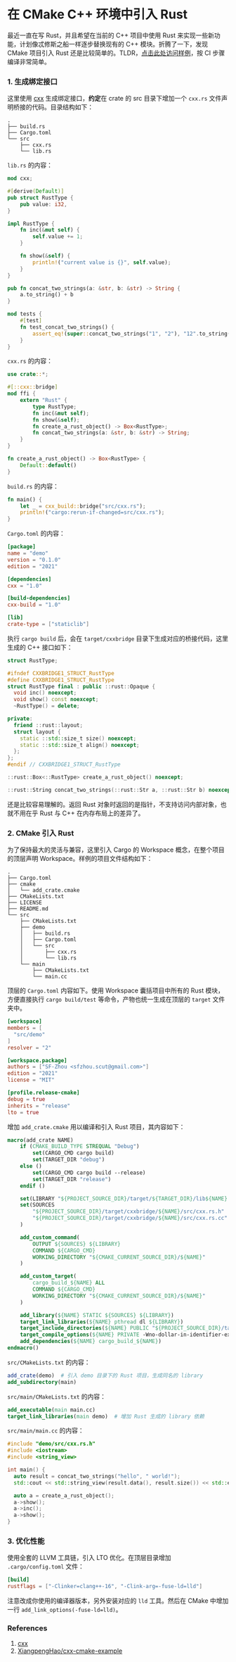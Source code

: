 # 在 CMake C++ 环境中引入 Rust

最近一直在写 Rust，并且希望在当前的 C++ 项目中使用 Rust 来实现一些新功能，计划像忒修斯之船一样逐步替换现有的 C++ 模块。折腾了一下，发现 CMake 项目引入 Rust 还是比较简单的。TLDR，[点击此处访问样例](https://github.com/SF-Zhou/cmake-cxx-example)，按 CI 步骤编译非常简单。

### 1. 生成绑定接口

这里使用 [cxx](https://cxx.rs) 生成绑定接口，**约定**在 crate 的 src 目录下增加一个 `cxx.rs` 文件声明桥接的代码。目录结构如下：

```
.
├── build.rs
├── Cargo.toml
└── src
    ├── cxx.rs
    └── lib.rs
```

`lib.rs` 的内容：

```rust
mod cxx;

#[derive(Default)]
pub struct RustType {
    pub value: i32,
}

impl RustType {
    fn inc(&mut self) {
        self.value += 1;
    }

    fn show(&self) {
        println!("current value is {}", self.value);
    }
}

pub fn concat_two_strings(a: &str, b: &str) -> String {
    a.to_string() + b
}

mod tests {
    #[test]
    fn test_concat_two_strings() {
        assert_eq!(super::concat_two_strings("1", "2"), "12".to_string());
    }
}
```

`cxx.rs` 的内容：

```rust
use crate::*;

#[::cxx::bridge]
mod ffi {
    extern "Rust" {
        type RustType;
        fn inc(&mut self);
        fn show(&self);
        fn create_a_rust_object() -> Box<RustType>;
        fn concat_two_strings(a: &str, b: &str) -> String;
    }
}

fn create_a_rust_object() -> Box<RustType> {
    Default::default()
}
```

`build.rs` 的内容：

```rust
fn main() {
    let _ = cxx_build::bridge("src/cxx.rs");
    println!("cargo:rerun-if-changed=src/cxx.rs");
}
```

`Cargo.toml` 的内容：

```toml
[package]
name = "demo"
version = "0.1.0"
edition = "2021"

[dependencies]
cxx = "1.0"

[build-dependencies]
cxx-build = "1.0"

[lib]
crate-type = ["staticlib"]
```

执行 `cargo build` 后，会在 `target/cxxbridge` 目录下生成对应的桥接代码，这里生成的 C++ 接口如下：

```cpp
struct RustType;

#ifndef CXXBRIDGE1_STRUCT_RustType
#define CXXBRIDGE1_STRUCT_RustType
struct RustType final : public ::rust::Opaque {
  void inc() noexcept;
  void show() const noexcept;
  ~RustType() = delete;

private:
  friend ::rust::layout;
  struct layout {
    static ::std::size_t size() noexcept;
    static ::std::size_t align() noexcept;
  };
};
#endif // CXXBRIDGE1_STRUCT_RustType

::rust::Box<::RustType> create_a_rust_object() noexcept;

::rust::String concat_two_strings(::rust::Str a, ::rust::Str b) noexcept;
```

还是比较容易理解的。返回 Rust 对象时返回的是指针，不支持访问内部对象，也就不用在乎 Rust 与 C++ 在内存布局上的差异了。

### 2. CMake 引入 Rust

为了保持最大的灵活与兼容，这里引入 Cargo 的 Workspace 概念，在整个项目的顶层声明 Workspace。样例的项目文件结构如下：

```
.
├── Cargo.toml
├── cmake
│   └── add_crate.cmake
├── CMakeLists.txt
├── LICENSE
├── README.md
└── src
    ├── CMakeLists.txt
    ├── demo
    │   ├── build.rs
    │   ├── Cargo.toml
    │   └── src
    │       ├── cxx.rs
    │       └── lib.rs
    └── main
        ├── CMakeLists.txt
        └── main.cc
```

顶层的 `Cargo.toml` 内容如下。使用 Workspace 囊括项目中所有的 Rust 模块，方便直接执行 `cargo build/test` 等命令，产物也统一生成在顶层的 `target` 文件夹中。

```toml
[workspace]
members = [
  "src/demo"
]
resolver = "2"

[workspace.package]
authors = ["SF-Zhou <sfzhou.scut@gmail.com>"]
edition = "2021"
license = "MIT"

[profile.release-cmake]
debug = true
inherits = "release"
lto = true
```

增加 `add_crate.cmake` 用以编译和引入 Rust 项目，其内容如下：

```cmake
macro(add_crate NAME)
    if (CMAKE_BUILD_TYPE STREQUAL "Debug")
        set(CARGO_CMD cargo build)
        set(TARGET_DIR "debug")
    else ()
        set(CARGO_CMD cargo build --release)
        set(TARGET_DIR "release")
    endif ()

    set(LIBRARY "${PROJECT_SOURCE_DIR}/target/${TARGET_DIR}/lib${NAME}.a")
    set(SOURCES
        "${PROJECT_SOURCE_DIR}/target/cxxbridge/${NAME}/src/cxx.rs.h"
        "${PROJECT_SOURCE_DIR}/target/cxxbridge/${NAME}/src/cxx.rs.cc"
    )

    add_custom_command(
        OUTPUT ${SOURCES} ${LIBRARY}
        COMMAND ${CARGO_CMD}
        WORKING_DIRECTORY "${CMAKE_CURRENT_SOURCE_DIR}/${NAME}"
    )

    add_custom_target(
        cargo_build_${NAME} ALL
        COMMAND ${CARGO_CMD}
        WORKING_DIRECTORY "${CMAKE_CURRENT_SOURCE_DIR}/${NAME}"
    )

    add_library(${NAME} STATIC ${SOURCES} ${LIBRARY})
    target_link_libraries(${NAME} pthread dl ${LIBRARY})
    target_include_directories(${NAME} PUBLIC "${PROJECT_SOURCE_DIR}/target/cxxbridge")
    target_compile_options(${NAME} PRIVATE -Wno-dollar-in-identifier-extension)
    add_dependencies(${NAME} cargo_build_${NAME})
endmacro()
```

`src/CMakeLists.txt` 的内容：

```cmake
add_crate(demo)  # 引入 demo 目录下的 Rust 项目，生成同名的 library
add_subdirectory(main)
```

`src/main/CMakeLists.txt` 的内容：

```cmake
add_executable(main main.cc)
target_link_libraries(main demo)  # 增加 Rust 生成的 library 依赖
```

`src/main/main.cc` 的内容：

```cpp
#include "demo/src/cxx.rs.h"
#include <iostream>
#include <string_view>

int main() {
  auto result = concat_two_strings("hello", " world!");
  std::cout << std::string_view(result.data(), result.size()) << std::endl;

  auto a = create_a_rust_object();
  a->show();
  a->inc();
  a->show();
}
```

### 3. 优化性能

使用全套的 LLVM 工具链，引入 LTO 优化。在顶层目录增加 `.cargo/config.toml` 文件：

```toml
[build]
rustflags = ["-Clinker=clang++-16", "-Clink-arg=-fuse-ld=lld"]
```

注意改成你使用的编译器版本，另外安装对应的 `lld` 工具。然后在 CMake 中增加一行 `add_link_options(-fuse-ld=lld)`。

### References

1. [cxx](https://cxx.rs)
2. [XiangpengHao/cxx-cmake-example](https://github.com/XiangpengHao/cxx-cmake-example)
